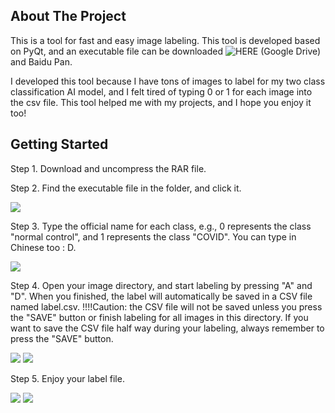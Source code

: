 <!-- ABOUT THE PROJECT -->
## About The Project
This is a tool for fast and easy image labeling. This tool is developed based on PyQt, and an executable file can be downloaded ![HERE (Google Drive)](https://drive.google.com/file/d/1o3FuPKaeleLK5xhYZeDUcAWcM979sriA/view?usp=sharing) and Baidu Pan. 

I developed this tool because I have tons of images to label for my two class classification AI model, and I felt tired of typing 0 or 1 for each image into the csv file. This tool helped me with my projects, and I hope you enjoy it too!

<!-- GETTING STARTED -->
## Getting Started

Step 1. Download and uncompress the RAR file.

Step 2. Find the executable file in the folder, and click it.

![](https://user-images.githubusercontent.com/30890745/198584254-8e75ae71-a09e-4d02-85de-ec1b38fb4b4b.png)

Step 3. Type the official name for each class, e.g., 0 represents the class "normal control", and 1 represents the class "COVID". You can type in Chinese too : D.

![](https://user-images.githubusercontent.com/30890745/198586050-50ce7527-153c-4340-b7d6-a9f7070d5368.png)

Step 4. Open your image directory, and start labeling by pressing "A" and "D". When you finished, the label will automatically be saved in a CSV file named label.csv.
!!!!Caution: the CSV file will not be saved unless you press the "SAVE" button or finish labeling for all images in this directory. If you want to save the CSV file half way during your labeling, always remember to press the "SAVE" button.

![](https://user-images.githubusercontent.com/30890745/198586004-6d8c2eda-2b22-4cf7-91be-8295ca7d2116.png)
![](https://user-images.githubusercontent.com/30890745/198586919-39215313-e98a-41d7-acc3-102b9ca640aa.png)

Step 5. Enjoy your label file.

![](https://user-images.githubusercontent.com/30890745/198587196-8906a558-548e-49a7-97fc-513dcf4fca27.png)
![](https://user-images.githubusercontent.com/30890745/198587269-dc954500-f734-46dc-bfba-f4e1d3881c11.png)



